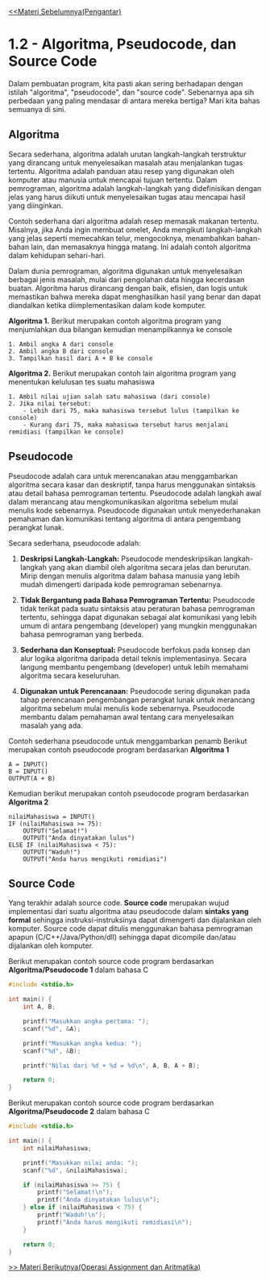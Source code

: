 
[<<Materi Sebelumnya(Pengantar)](1-Pengantar.md)
# 1.2 - Algoritma, Pseudocode, dan Source Code

Dalam pembuatan program, kita pasti akan sering berhadapan dengan istilah "algoritma", "pseudocode", dan "source code". Sebenarnya apa sih perbedaan yang paling mendasar di antara mereka bertiga? Mari kita bahas semuanya di sini.

## Algoritma

Secara sederhana, algoritma adalah urutan langkah-langkah terstruktur yang dirancang untuk menyelesaikan masalah atau menjalankan tugas tertentu. Algoritma adalah panduan atau resep yang digunakan oleh komputer atau manusia untuk mencapai tujuan tertentu. Dalam pemrograman, algoritma adalah langkah-langkah yang didefinisikan dengan jelas yang harus diikuti untuk menyelesaikan tugas atau mencapai hasil yang diinginkan.

Contoh sederhana dari algoritma adalah resep memasak makanan tertentu. Misalnya, jika Anda ingin membuat omelet, Anda mengikuti langkah-langkah yang jelas seperti memecahkan telur, mengocoknya, menambahkan bahan-bahan lain, dan memasaknya hingga matang. Ini adalah contoh algoritma dalam kehidupan sehari-hari.

Dalam dunia pemrograman, algoritma digunakan untuk menyelesaikan berbagai jenis masalah, mulai dari pengolahan data hingga kecerdasan buatan. Algoritma harus dirancang dengan baik, efisien, dan logis untuk memastikan bahwa mereka dapat menghasilkan hasil yang benar dan dapat diandalkan ketika diimplementasikan dalam kode komputer.

**Algoritma 1.** Berikut merupakan contoh algoritma program yang menjumlahkan dua bilangan kemudian menampilkannya ke console
```
1. Ambil angka A dari console
2. Ambil angka B dari console
3. Tampilkan hasil dari A + B ke console
```

**Algoritma 2.** Berikut merupakan contoh lain algoritma program yang menentukan kelulusan tes suatu mahasiswa
```
1. Ambil nilai ujian salah satu mahasiswa (dari console)
2. Jika nilai tersebut:
    - Lebih dari 75, maka mahasiswa tersebut lulus (tampilkan ke console)
    - Kurang dari 75, maka mahasiswa tersebut harus menjalani remidiasi (tampilkan ke console)
```

## Pseudocode

Pseudocode adalah cara untuk merencanakan atau menggambarkan algoritma secara kasar dan deskriptif, tanpa harus menggunakan sintaksis atau detail bahasa pemrograman tertentu. Pseudocode adalah langkah awal dalam merancang atau mengkomunikasikan algoritma sebelum mulai menulis kode sebenarnya. Pseudocode digunakan untuk menyederhanakan pemahaman dan komunikasi tentang algoritma di antara pengembang perangkat lunak.

Secara sederhana, pseudocode adalah:

1. **Deskripsi Langkah-Langkah:** Pseudocode mendeskripsikan langkah-langkah yang akan diambil oleh algoritma secara jelas dan berurutan. Mirip dengan menulis algoritma dalam bahasa manusia yang lebih mudah dimengerti daripada kode pemrograman sebenarnya.

2. **Tidak Bergantung pada Bahasa Pemrograman Tertentu:** Pseudocode tidak terikat pada suatu sintaksis atau peraturan bahasa pemrograman tertentu, sehingga dapat digunakan sebagai alat komunikasi yang lebih umum di antara pengembang (developer) yang mungkin menggunakan bahasa pemrograman yang berbeda.

3. **Sederhana dan Konseptual:** Pseudocode berfokus pada konsep dan alur logika algoritma daripada detail teknis implementasinya. Secara langung membantu pengembang (developer) untuk lebih memahami algoritma secara keseluruhan.

4. **Digunakan untuk Perencanaan:** Pseudocode sering digunakan pada tahap perencanaan pengembangan perangkat lunak untuk merancang algoritma sebelum mulai menulis kode sebenarnya. Pseudocode membantu dalam pemahaman awal tentang cara menyelesaikan masalah yang ada.

Contoh sederhana pseudocode untuk menggambarkan penamb
Berikut merupakan contoh pseudocode program berdasarkan **Algoritma 1**
```
A = INPUT()
B = INPUT()
OUTPUT(A + B)
```

Kemudian berikut merupakan contoh pseudocode program berdasarkan **Algoritma 2**
```
nilaiMahasiswa = INPUT()
IF (nilaiMahasiswa >= 75):
    OUTPUT("Selamat!")
    OUTPUT("Anda dinyatakan lulus")
ELSE IF (nilaiMahasiswa < 75):
    OUTPUT("Waduh!")
    OUTPUT("Anda harus mengikuti remidiasi")
```

## Source Code

Yang terakhir adalah source code. **Source code** merupakan wujud implementasi dari suatu algoritma atau pseudocode dalam **sintaks yang formal** sehingga instruksi-instruksinya dapat dimengerti dan dijalankan oleh komputer. Source code dapat ditulis menggunakan bahasa pemrograman apapun (C/C++/Java/Python/dll) sehingga dapat dicompile dan/atau dijalankan oleh komputer.

Berikut merupakan contoh source code program berdasarkan **Algoritma/Pseudocode 1** dalam bahasa C
```c
#include <stdio.h>

int main() {
    int A, B;

    printf("Masukkan angka pertama: ");
    scanf("%d", &A);

    printf("Masukkan angka kedua: ");
    scanf("%d", &B);

    printf("Nilai dari %d + %d = %d\n", A, B, A + B);

    return 0;
}
```

Berikut merupakan contoh source code program berdasarkan **Algoritma/Pseudocode 2** dalam bahasa C
```c
#include <stdio.h>

int main() {
    int nilaiMahasiswa;

    printf("Masukkan nilai anda: ");
    scanf("%d", &nilaiMahasiswa);

    if (nilaiMahasiswa >= 75) {
        printf("Selamat!\n");
        printf("Anda dinyatakan lulus\n");
    } else if (nilaiMahasiswa < 75) {
        printf("Waduh!\n");
        printf("Anda harus mengikuti remidiasi\n");
    }

    return 0;
}
```
[>> Materi Berikutnya(Operasi Assignment dan Aritmatika)](3-OperasiAssignmentdanAritmatika.md)
